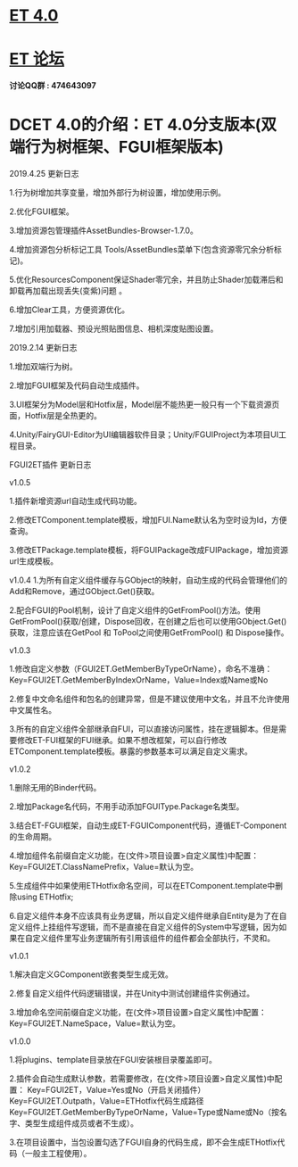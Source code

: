 # [ET 4.0](https://github.com/egametang/ET/tree/Branch_V4.0) 
# [ET 论坛](https://bbs.honorworkroom.com/forum.php) 

__讨论QQ群 : 474643097__

# DCET 4.0的介绍：ET 4.0分支版本(双端行为树框架、FGUI框架版本)

2019.4.25 更新日志

1.行为树增加共享变量，增加外部行为树设置，增加使用示例。

2.优化FGUI框架。

3.增加资源包管理插件AssetBundles-Browser-1.7.0。

4.增加资源包分析标记工具 Tools/AssetBundles菜单下(包含资源零冗余分析标记)。

5.优化ResourcesComponent保证Shader零冗余，并且防止Shader加载滞后和卸载再加载出现丢失(变紫)问题 。

6.增加Clear工具，方便资源优化。

7.增加引用加载器、预设光照贴图信息、相机深度贴图设置。

2019.2.14 更新日志

1.增加双端行为树。

2.增加FGUI框架及代码自动生成插件。

3.UI框架分为Model层和Hotfix层，Model层不能热更一般只有一个下载资源页面，Hotfix层是全热更的。

4.Unity/FairyGUI-Editor为UI编辑器软件目录；Unity/FGUIProject为本项目UI工程目录。

FGUI2ET插件 更新日志

v1.0.5

1.插件新增资源url自动生成代码功能。

2.修改ETComponent.template模板，增加FUI.Name默认名为空时设为Id，方便查询。

3.修改ETPackage.template模板，将FGUIPackage改成FUIPackage，增加资源url生成模板。

v1.0.4
1.为所有自定义组件缓存与GObject的映射，自动生成的代码会管理他们的Add和Remove，通过GObject.Get<T>()获取。
  
2.配合FGUI的Pool机制，设计了自定义组件的GetFromPool()方法。使用GetFromPool()获取/创建，Dispose回收，在创建之后也可以使用GObject.Get<T>()获取，注意应该在GetPool 和 ToPool之间使用GetFromPool() 和 Dispose操作。

v1.0.3

1.修改自定义参数（FGUI2ET.GetMemberByTypeOrName），命名不准确：Key=FGUI2ET.GetMemberByIndexOrName，Value=Index或Name或No

2.修复中文命名组件和包名的创建异常，但是不建议使用中文名，并且不允许使用中文属性名。

3.所有的自定义组件全部继承自FUI，可以直接访问属性，挂在逻辑脚本。但是需要修改ET-FUI框架的FUI继承。如果不想改框架，可以自行修改ETComponent.template模板。暴露的参数基本可以满足自定义需求。

v1.0.2

1.删除无用的Binder代码。

2.增加Package名代码，不用手动添加FGUIType.Package名类型。

3.结合ET-FGUI框架，自动生成ET-FGUIComponent代码，遵循ET-Component的生命周期。

4.增加组件名前缀自定义功能，在(文件>项目设置>自定义属性)中配置：Key=FGUI2ET.ClassNamePrefix，Value=默认为空。

5.生成组件中如果使用ETHotfix命名空间，可以在ETComponent.template中删除using ETHotfix;

6.自定义组件本身不应该具有业务逻辑，所以自定义组件继承自Entity是为了在自定义组件上挂组件写逻辑，而不是直接在自定义组件的System中写逻辑，因为如果在自定义组件里写业务逻辑所有引用该组件的组件都会全部执行，不灵和。

v1.0.1

1.解决自定义GComponent嵌套类型生成无效。

2.修复自定义组件代码逻辑错误，并在Unity中测试创建组件实例通过。

3.增加命名空间前缀自定义功能，在(文件>项目设置>自定义属性)中配置：Key=FGUI2ET.NameSpace，Value=默认为空。

v1.0.0

1.将plugins、template目录放在FGUI安装根目录覆盖即可。

2.插件会自动生成默认参数，若需要修改，在(文件>项目设置>自定义属性)中配置：
Key=FGUI2ET，Value=Yes或No（开启关闭插件）
Key=FGUI2ET.Outpath，Value=ETHotfix代码生成路径
Key=FGUI2ET.GetMemberByTypeOrName，Value=Type或Name或No（按名字、类型生成组件成员或者不生成）。

3.在项目设置中，当包设置勾选了FGUI自身的代码生成，即不会生成ETHotfix代码（一般主工程使用）。
